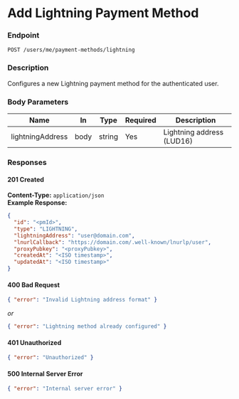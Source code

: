 # Add Lightning Payment Method

### Endpoint

`POST /users/me/payment-methods/lightning`

### Description

Configures a new Lightning payment method for the authenticated user.

### Body Parameters

| Name             | In   | Type   | Required | Description               |
| ---------------- | ---- | ------ | -------- | ------------------------- |
| lightningAddress | body | string | Yes      | Lightning address (LUD16) |

### Responses

#### 201 Created

**Content-Type:** `application/json`  
**Example Response:**

```json
{
  "id": "<pmId>",
  "type": "LIGHTNING",
  "lightningAddress": "user@domain.com",
  "lnurlCallback": "https://domain.com/.well-known/lnurlp/user",
  "proxyPubkey": "<proxyPubkey>",
  "createdAt": "<ISO timestamp>",
  "updatedAt": "<ISO timestamp>"
}
```

#### 400 Bad Request

```json
{ "error": "Invalid Lightning address format" }
```

_or_

```json
{ "error": "Lightning method already configured" }
```

#### 401 Unauthorized

```json
{ "error": "Unauthorized" }
```

#### 500 Internal Server Error

```json
{ "error": "Internal server error" }
```
